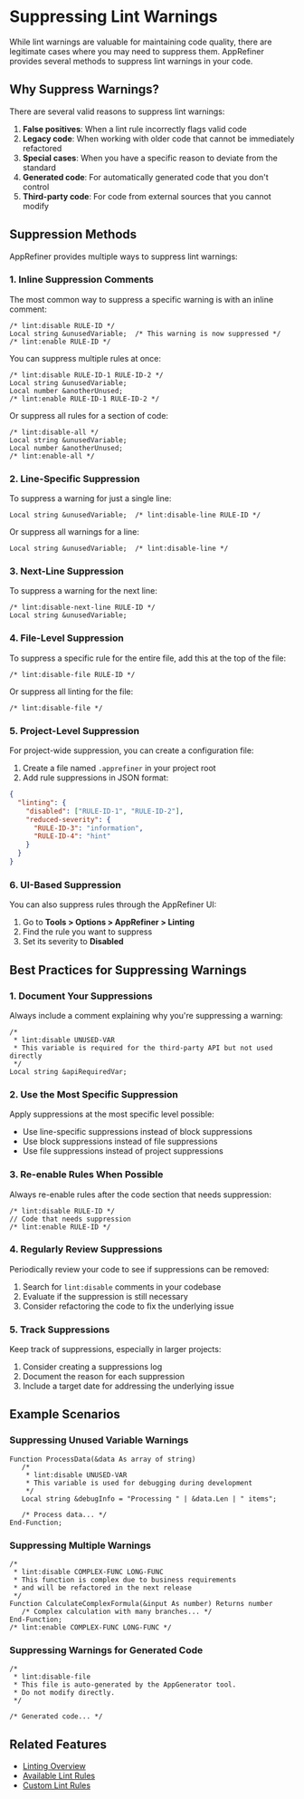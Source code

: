 # Suppressing Lint Warnings

While lint warnings are valuable for maintaining code quality, there are legitimate cases where you may need to suppress them. AppRefiner provides several methods to suppress lint warnings in your code.

## Why Suppress Warnings?

There are several valid reasons to suppress lint warnings:

1. **False positives**: When a lint rule incorrectly flags valid code
2. **Legacy code**: When working with older code that cannot be immediately refactored
3. **Special cases**: When you have a specific reason to deviate from the standard
4. **Generated code**: For automatically generated code that you don't control
5. **Third-party code**: For code from external sources that you cannot modify

## Suppression Methods

AppRefiner provides multiple ways to suppress lint warnings:

### 1. Inline Suppression Comments

The most common way to suppress a specific warning is with an inline comment:

```peoplecode
/* lint:disable RULE-ID */
Local string &unusedVariable;  /* This warning is now suppressed */
/* lint:enable RULE-ID */
```

You can suppress multiple rules at once:

```peoplecode
/* lint:disable RULE-ID-1 RULE-ID-2 */
Local string &unusedVariable;
Local number &anotherUnused;
/* lint:enable RULE-ID-1 RULE-ID-2 */
```

Or suppress all rules for a section of code:

```peoplecode
/* lint:disable-all */
Local string &unusedVariable;
Local number &anotherUnused;
/* lint:enable-all */
```

### 2. Line-Specific Suppression

To suppress a warning for just a single line:

```peoplecode
Local string &unusedVariable;  /* lint:disable-line RULE-ID */
```

Or suppress all warnings for a line:

```peoplecode
Local string &unusedVariable;  /* lint:disable-line */
```

### 3. Next-Line Suppression

To suppress a warning for the next line:

```peoplecode
/* lint:disable-next-line RULE-ID */
Local string &unusedVariable;
```

### 4. File-Level Suppression

To suppress a specific rule for the entire file, add this at the top of the file:

```peoplecode
/* lint:disable-file RULE-ID */
```

Or suppress all linting for the file:

```peoplecode
/* lint:disable-file */
```

### 5. Project-Level Suppression

For project-wide suppression, you can create a configuration file:

1. Create a file named `.apprefiner` in your project root
2. Add rule suppressions in JSON format:

```json
{
  "linting": {
    "disabled": ["RULE-ID-1", "RULE-ID-2"],
    "reduced-severity": {
      "RULE-ID-3": "information",
      "RULE-ID-4": "hint"
    }
  }
}
```

### 6. UI-Based Suppression

You can also suppress rules through the AppRefiner UI:

1. Go to **Tools > Options > AppRefiner > Linting**
2. Find the rule you want to suppress
3. Set its severity to **Disabled**

## Best Practices for Suppressing Warnings

### 1. Document Your Suppressions

Always include a comment explaining why you're suppressing a warning:

```peoplecode
/* 
 * lint:disable UNUSED-VAR
 * This variable is required for the third-party API but not used directly
 */
Local string &apiRequiredVar;
```

### 2. Use the Most Specific Suppression

Apply suppressions at the most specific level possible:

- Use line-specific suppressions instead of block suppressions
- Use block suppressions instead of file suppressions
- Use file suppressions instead of project suppressions

### 3. Re-enable Rules When Possible

Always re-enable rules after the code section that needs suppression:

```peoplecode
/* lint:disable RULE-ID */
// Code that needs suppression
/* lint:enable RULE-ID */
```

### 4. Regularly Review Suppressions

Periodically review your code to see if suppressions can be removed:

1. Search for `lint:disable` comments in your codebase
2. Evaluate if the suppression is still necessary
3. Consider refactoring the code to fix the underlying issue

### 5. Track Suppressions

Keep track of suppressions, especially in larger projects:

1. Consider creating a suppressions log
2. Document the reason for each suppression
3. Include a target date for addressing the underlying issue

## Example Scenarios

### Suppressing Unused Variable Warnings

```peoplecode
Function ProcessData(&data As array of string)
   /* 
    * lint:disable UNUSED-VAR
    * This variable is used for debugging during development
    */
   Local string &debugInfo = "Processing " | &data.Len | " items";
   
   /* Process data... */
End-Function;
```

### Suppressing Multiple Warnings

```peoplecode
/* 
 * lint:disable COMPLEX-FUNC LONG-FUNC
 * This function is complex due to business requirements
 * and will be refactored in the next release
 */
Function CalculateComplexFormula(&input As number) Returns number
   /* Complex calculation with many branches... */
End-Function;
/* lint:enable COMPLEX-FUNC LONG-FUNC */
```

### Suppressing Warnings for Generated Code

```peoplecode
/* 
 * lint:disable-file
 * This file is auto-generated by the AppGenerator tool.
 * Do not modify directly.
 */

/* Generated code... */
```

## Related Features

- [Linting Overview](overview.md)
- [Available Lint Rules](available-rules.md)
- [Custom Lint Rules](custom-rules.md)
